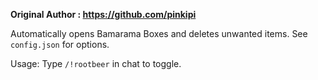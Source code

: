 **Original Author : https://github.com/pinkipi**

Automatically opens Bamarama Boxes and deletes unwanted items. See `config.json` for options.

Usage: Type `/!rootbeer` in chat to toggle.
